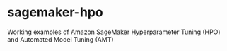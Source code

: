 # sagemaker-hpo
Working examples of Amazon SageMaker Hyperparameter Tuning (HPO) and Automated Model Tuning (AMT)
